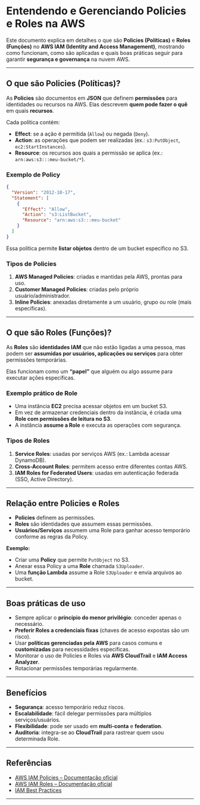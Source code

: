 #  Entendendo e Gerenciando Policies e Roles na AWS

Este documento explica em detalhes o que são **Policies (Políticas)** e **Roles (Funções)** no **AWS IAM (Identity and Access Management)**, mostrando como funcionam, como são aplicadas e quais boas práticas seguir para garantir **segurança e governança** na nuvem AWS.

---

##  O que são Policies (Políticas)?

As **Policies** são documentos em **JSON** que definem **permissões** para identidades ou recursos na AWS.
Elas descrevem **quem pode fazer o quê** em quais **recursos**.

Cada política contém:

* **Effect**: se a ação é permitida (`Allow`) ou negada (`Deny`).
* **Action**: as operações que podem ser realizadas (ex.: `s3:PutObject`, `ec2:StartInstances`).
* **Resource**: os recursos aos quais a permissão se aplica (ex.: `arn:aws:s3:::meu-bucket/*`).

###  Exemplo de Policy

```json
{
  "Version": "2012-10-17",
  "Statement": [
    {
      "Effect": "Allow",
      "Action": "s3:ListBucket",
      "Resource": "arn:aws:s3:::meu-bucket"
    }
  ]
}
```

Essa política permite **listar objetos** dentro de um bucket específico no S3.

###  Tipos de Policies

1. **AWS Managed Policies**: criadas e mantidas pela AWS, prontas para uso.
2. **Customer Managed Policies**: criadas pelo próprio usuário/administrador.
3. **Inline Policies**: anexadas diretamente a um usuário, grupo ou role (mais específicas).

---

##  O que são Roles (Funções)?

As **Roles** são **identidades IAM** que não estão ligadas a uma pessoa, mas podem ser **assumidas por usuários, aplicações ou serviços** para obter permissões temporárias.

Elas funcionam como um **“papel”** que alguém ou algo assume para executar ações específicas.

###  Exemplo prático de Role

* Uma instância **EC2** precisa acessar objetos em um bucket S3.
* Em vez de armazenar credenciais dentro da instância, é criada uma **Role com permissões de leitura no S3**.
* A instância **assume a Role** e executa as operações com segurança.

###  Tipos de Roles

1. **Service Roles**: usadas por serviços AWS (ex.: Lambda acessar DynamoDB).
2. **Cross-Account Roles**: permitem acesso entre diferentes contas AWS.
3. **IAM Roles for Federated Users**: usadas em autenticação federada (SSO, Active Directory).

---

##  Relação entre Policies e Roles

* **Policies** definem as permissões.
* **Roles** são identidades que assumem essas permissões.
* **Usuários/Serviços** assumem uma Role para ganhar acesso temporário conforme as regras da Policy.

**Exemplo:**

* Criar uma **Policy** que permite `PutObject` no S3.
* Anexar essa Policy a uma **Role** chamada `S3Uploader`.
* Uma **função Lambda** assume a Role `S3Uploader` e envia arquivos ao bucket.

---

##  Boas práticas de uso

* Sempre aplicar o **princípio do menor privilégio**: conceder apenas o necessário.
* **Preferir Roles a credenciais fixas** (chaves de acesso expostas são um risco).
* Usar **políticas gerenciadas pela AWS** para casos comuns e **customizadas** para necessidades específicas.
* Monitorar o uso de Policies e Roles via **AWS CloudTrail** e **IAM Access Analyzer**.
* Rotacionar permissões temporárias regularmente.

---

##  Benefícios

* **Segurança**: acesso temporário reduz riscos.
* **Escalabilidade**: fácil delegar permissões para múltiplos serviços/usuários.
* **Flexibilidade**: pode ser usado em **multi-conta** e **federation**.
* **Auditoria**: integra-se ao **CloudTrail** para rastrear quem usou determinada Role.

---

##  Referências

* [AWS IAM Policies – Documentação oficial](https://docs.aws.amazon.com/IAM/latest/UserGuide/access_policies.html)
* [AWS IAM Roles – Documentação oficial](https://docs.aws.amazon.com/IAM/latest/UserGuide/id_roles.html)
* [IAM Best Practices](https://docs.aws.amazon.com/IAM/latest/UserGuide/best-practices.html)

---
